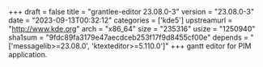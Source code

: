 +++
draft = false
title = "grantlee-editor 23.08.0-3"
version = "23.08.0-3"
date = "2023-09-13T00:32:12"
categories = ['kde5']
upstreamurl = "http://www.kde.org"
arch = "x86_64"
size = "235316"
usize = "1250940"
sha1sum = "9fdc89fa3179e47aecdceb253f17f9d8455cf00e"
depends = "['messagelib>=23.08.0', 'ktexteditor>=5.110.0']"
+++
gantt editor for PIM application.